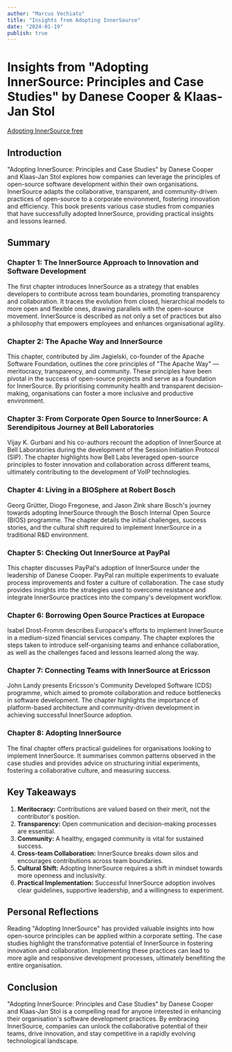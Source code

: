 ```yaml
---
author: "Marcus Vechiato"
title: "Insights from Adopting InnerSource"
date: "2024-01-19"
publish: true
--- 
```

# Insights from "Adopting InnerSource: Principles and Case Studies" by Danese Cooper & Klaas-Jan Stol

[Adopting InnerSource free](https://innersourcecommons.org/documents/books/AdoptingInnerSource.pdf)
## Introduction

"Adopting InnerSource: Principles and Case Studies" by Danese Cooper and Klaas-Jan Stol explores how companies can leverage the principles of open-source software development within their own organisations. InnerSource adapts the collaborative, transparent, and community-driven practices of open-source to a corporate environment, fostering innovation and efficiency. This book presents various case studies from companies that have successfully adopted InnerSource, providing practical insights and lessons learned.

## Summary

### Chapter 1: The InnerSource Approach to Innovation and Software Development

The first chapter introduces InnerSource as a strategy that enables developers to contribute across team boundaries, promoting transparency and collaboration. It traces the evolution from closed, hierarchical models to more open and flexible ones, drawing parallels with the open-source movement. InnerSource is described as not only a set of practices but also a philosophy that empowers employees and enhances organisational agility.

### Chapter 2: The Apache Way and InnerSource

This chapter, contributed by Jim Jagielski, co-founder of the Apache Software Foundation, outlines the core principles of "The Apache Way" — meritocracy, transparency, and community. These principles have been pivotal in the success of open-source projects and serve as a foundation for InnerSource. By prioritising community health and transparent decision-making, organisations can foster a more inclusive and productive environment.

### Chapter 3: From Corporate Open Source to InnerSource: A Serendipitous Journey at Bell Laboratories

Vijay K. Gurbani and his co-authors recount the adoption of InnerSource at Bell Laboratories during the development of the Session Initiation Protocol (SIP). The chapter highlights how Bell Labs leveraged open-source principles to foster innovation and collaboration across different teams, ultimately contributing to the development of VoIP technologies.

### Chapter 4: Living in a BIOSphere at Robert Bosch

Georg Grütter, Diogo Fregonese, and Jason Zink share Bosch's journey towards adopting InnerSource through the Bosch Internal Open Source (BIOS) programme. The chapter details the initial challenges, success stories, and the cultural shift required to implement InnerSource in a traditional R&D environment.

### Chapter 5: Checking Out InnerSource at PayPal

This chapter discusses PayPal's adoption of InnerSource under the leadership of Danese Cooper. PayPal ran multiple experiments to evaluate process improvements and foster a culture of collaboration. The case study provides insights into the strategies used to overcome resistance and integrate InnerSource practices into the company's development workflow.

### Chapter 6: Borrowing Open Source Practices at Europace

Isabel Drost-Fromm describes Europace's efforts to implement InnerSource in a medium-sized financial services company. The chapter explores the steps taken to introduce self-organising teams and enhance collaboration, as well as the challenges faced and lessons learned along the way.

### Chapter 7: Connecting Teams with InnerSource at Ericsson

John Landy presents Ericsson's Community Developed Software (CDS) programme, which aimed to promote collaboration and reduce bottlenecks in software development. The chapter highlights the importance of platform-based architecture and community-driven development in achieving successful InnerSource adoption.

### Chapter 8: Adopting InnerSource

The final chapter offers practical guidelines for organisations looking to implement InnerSource. It summarises common patterns observed in the case studies and provides advice on structuring initial experiments, fostering a collaborative culture, and measuring success.

## Key Takeaways

1. **Meritocracy:** Contributions are valued based on their merit, not the contributor's position.
2. **Transparency:** Open communication and decision-making processes are essential.
3. **Community:** A healthy, engaged community is vital for sustained success.
4. **Cross-team Collaboration:** InnerSource breaks down silos and encourages contributions across team boundaries.
5. **Cultural Shift:** Adopting InnerSource requires a shift in mindset towards more openness and inclusivity.
6. **Practical Implementation:** Successful InnerSource adoption involves clear guidelines, supportive leadership, and a willingness to experiment.

## Personal Reflections

Reading "Adopting InnerSource" has provided valuable insights into how open-source principles can be applied within a corporate setting. The case studies highlight the transformative potential of InnerSource in fostering innovation and collaboration. Implementing these practices can lead to more agile and responsive development processes, ultimately benefiting the entire organisation.

## Conclusion

"Adopting InnerSource: Principles and Case Studies" by Danese Cooper and Klaas-Jan Stol is a compelling read for anyone interested in enhancing their organisation's software development practices. By embracing InnerSource, companies can unlock the collaborative potential of their teams, drive innovation, and stay competitive in a rapidly evolving technological landscape.
